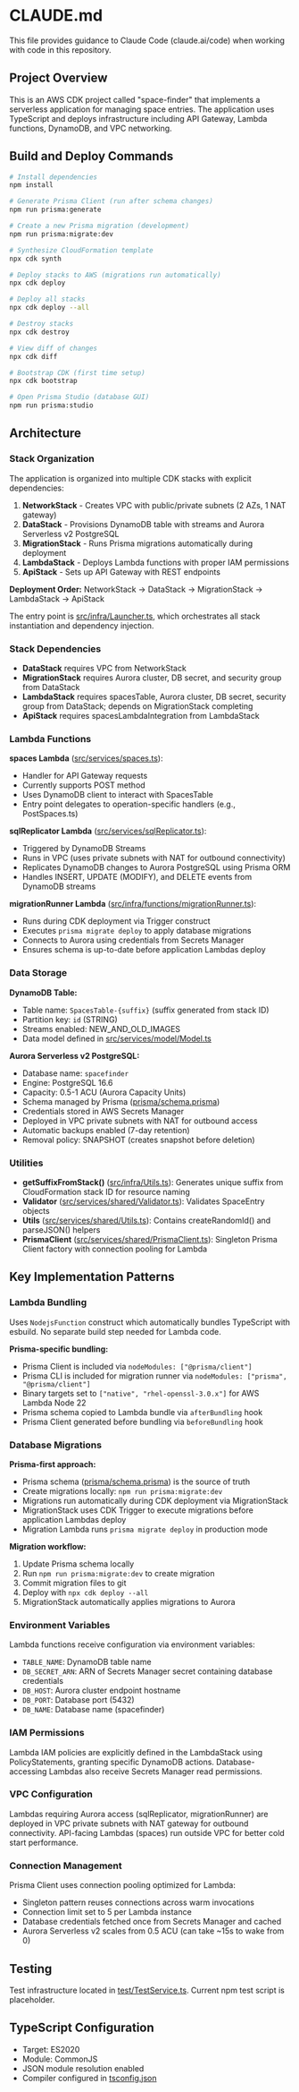# CLAUDE.md

This file provides guidance to Claude Code (claude.ai/code) when working with code in this repository.

## Project Overview

This is an AWS CDK project called "space-finder" that implements a serverless application for managing space entries. The application uses TypeScript and deploys infrastructure including API Gateway, Lambda functions, DynamoDB, and VPC networking.

## Build and Deploy Commands

```bash
# Install dependencies
npm install

# Generate Prisma Client (run after schema changes)
npm run prisma:generate

# Create a new Prisma migration (development)
npm run prisma:migrate:dev

# Synthesize CloudFormation template
npx cdk synth

# Deploy stacks to AWS (migrations run automatically)
npx cdk deploy

# Deploy all stacks
npx cdk deploy --all

# Destroy stacks
npx cdk destroy

# View diff of changes
npx cdk diff

# Bootstrap CDK (first time setup)
npx cdk bootstrap

# Open Prisma Studio (database GUI)
npm run prisma:studio
```

## Architecture

### Stack Organization

The application is organized into multiple CDK stacks with explicit dependencies:

1. **NetworkStack** - Creates VPC with public/private subnets (2 AZs, 1 NAT gateway)
2. **DataStack** - Provisions DynamoDB table with streams and Aurora Serverless v2 PostgreSQL
3. **MigrationStack** - Runs Prisma migrations automatically during deployment
4. **LambdaStack** - Deploys Lambda functions with proper IAM permissions
5. **ApiStack** - Sets up API Gateway with REST endpoints

**Deployment Order:** NetworkStack → DataStack → MigrationStack → LambdaStack → ApiStack

The entry point is [src/infra/Launcher.ts](src/infra/Launcher.ts), which orchestrates all stack instantiation and dependency injection.

### Stack Dependencies

- **DataStack** requires VPC from NetworkStack
- **MigrationStack** requires Aurora cluster, DB secret, and security group from DataStack
- **LambdaStack** requires spacesTable, Aurora cluster, DB secret, security group from DataStack; depends on MigrationStack completing
- **ApiStack** requires spacesLambdaIntegration from LambdaStack

### Lambda Functions

**spaces Lambda** ([src/services/spaces.ts](src/services/spaces.ts)):
- Handler for API Gateway requests
- Currently supports POST method
- Uses DynamoDB client to interact with SpacesTable
- Entry point delegates to operation-specific handlers (e.g., PostSpaces.ts)

**sqlReplicator Lambda** ([src/services/sqlReplicator.ts](src/services/sqlReplicator.ts)):
- Triggered by DynamoDB Streams
- Runs in VPC (uses private subnets with NAT for outbound connectivity)
- Replicates DynamoDB changes to Aurora PostgreSQL using Prisma ORM
- Handles INSERT, UPDATE (MODIFY), and DELETE events from DynamoDB streams

**migrationRunner Lambda** ([src/infra/functions/migrationRunner.ts](src/infra/functions/migrationRunner.ts)):
- Runs during CDK deployment via Trigger construct
- Executes `prisma migrate deploy` to apply database migrations
- Connects to Aurora using credentials from Secrets Manager
- Ensures schema is up-to-date before application Lambdas deploy

### Data Storage

**DynamoDB Table:**
- Table name: `SpacesTable-{suffix}` (suffix generated from stack ID)
- Partition key: `id` (STRING)
- Streams enabled: NEW_AND_OLD_IMAGES
- Data model defined in [src/services/model/Model.ts](src/services/model/Model.ts)

**Aurora Serverless v2 PostgreSQL:**
- Database name: `spacefinder`
- Engine: PostgreSQL 16.6
- Capacity: 0.5-1 ACU (Aurora Capacity Units)
- Schema managed by Prisma ([prisma/schema.prisma](prisma/schema.prisma))
- Credentials stored in AWS Secrets Manager
- Deployed in VPC private subnets with NAT for outbound access
- Automatic backups enabled (7-day retention)
- Removal policy: SNAPSHOT (creates snapshot before deletion)

### Utilities

- **getSuffixFromStack()** ([src/infra/Utils.ts](src/infra/Utils.ts)): Generates unique suffix from CloudFormation stack ID for resource naming
- **Validator** ([src/services/shared/Validator.ts](src/services/shared/Validator.ts)): Validates SpaceEntry objects
- **Utils** ([src/services/shared/Utils.ts](src/services/shared/Utils.ts)): Contains createRandomId() and parseJSON() helpers
- **PrismaClient** ([src/services/shared/PrismaClient.ts](src/services/shared/PrismaClient.ts)): Singleton Prisma Client factory with connection pooling for Lambda

## Key Implementation Patterns

### Lambda Bundling
Uses `NodejsFunction` construct which automatically bundles TypeScript with esbuild. No separate build step needed for Lambda code.

**Prisma-specific bundling:**
- Prisma Client is included via `nodeModules: ["@prisma/client"]`
- Prisma CLI is included for migration runner via `nodeModules: ["prisma", "@prisma/client"]`
- Binary targets set to `["native", "rhel-openssl-3.0.x"]` for AWS Lambda Node 22
- Prisma schema copied to Lambda bundle via `afterBundling` hook
- Prisma Client generated before bundling via `beforeBundling` hook

### Database Migrations

**Prisma-first approach:**
- Prisma schema ([prisma/schema.prisma](prisma/schema.prisma)) is the source of truth
- Create migrations locally: `npm run prisma:migrate:dev`
- Migrations run automatically during CDK deployment via MigrationStack
- MigrationStack uses CDK Trigger to execute migrations before application Lambdas deploy
- Migration Lambda runs `prisma migrate deploy` in production mode

**Migration workflow:**
1. Update Prisma schema locally
2. Run `npm run prisma:migrate:dev` to create migration
3. Commit migration files to git
4. Deploy with `npx cdk deploy --all`
5. MigrationStack automatically applies migrations to Aurora

### Environment Variables
Lambda functions receive configuration via environment variables:
- `TABLE_NAME`: DynamoDB table name
- `DB_SECRET_ARN`: ARN of Secrets Manager secret containing database credentials
- `DB_HOST`: Aurora cluster endpoint hostname
- `DB_PORT`: Database port (5432)
- `DB_NAME`: Database name (spacefinder)

### IAM Permissions
Lambda IAM policies are explicitly defined in the LambdaStack using PolicyStatements, granting specific DynamoDB actions. Database-accessing Lambdas also receive Secrets Manager read permissions.

### VPC Configuration
Lambdas requiring Aurora access (sqlReplicator, migrationRunner) are deployed in VPC private subnets with NAT gateway for outbound connectivity. API-facing Lambdas (spaces) run outside VPC for better cold start performance.

### Connection Management
Prisma Client uses connection pooling optimized for Lambda:
- Singleton pattern reuses connections across warm invocations
- Connection limit set to 5 per Lambda instance
- Database credentials fetched once from Secrets Manager and cached
- Aurora Serverless v2 scales from 0.5 ACU (can take ~15s to wake from 0)

## Testing

Test infrastructure located in [test/TestService.ts](test/TestService.ts). Current npm test script is placeholder.

## TypeScript Configuration

- Target: ES2020
- Module: CommonJS
- JSON module resolution enabled
- Compiler configured in [tsconfig.json](tsconfig.json)
